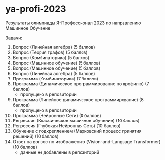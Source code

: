 # ya-profi-2023

Результаты олимпиады Я-Профессионал 2023 по направлению Машинное Обучение

Задачи:
1. Вопрос (Линейная алгебра) (5 баллов)
2. Вопрос (Теория графов) (5 баллов)
3. Вопрос (Комбинаторика) (5 баллов)
4. Вопрос (Машинное обучение) (5 баллов)
5. Вопрос (Машинное обучение) (5 баллов)
6. Вопрос (Линейная алгебра) (5 баллов)
7. Программа (Комбинаторика) (7 баллов)
8. Программа (Динамическое программирование по профилю) (7 баллов)
    - пропущено в репозитории
9. Программа (Линейное динамическое программирование) (8 баллов)
    - пропущено в репозитории
10. Программа (Нейронные Сети) (8 баллов)
11. Регрессия (Классическое машинное обучение) (10 баллов)
12. Регрессия (Глубокая Нейронная Сеть) (10 баллов)
13. Обучение с подкреплением (Марковский процесс принятия решений) (10 баллов)
14. Ответ на вопрос по изображению (Vision-and-Language Transformer) (10 баллов)
    - данные не добавлены в репозиторий
